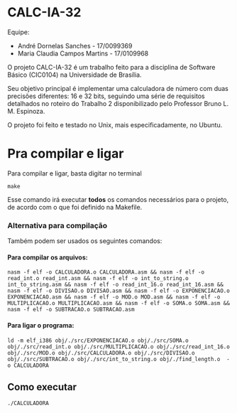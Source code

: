 # CALC-IA-32

Equipe:

- André Dornelas Sanches - 17/0099369
- Maria Claudia Campos Martins - 17/0109968

O projeto CALC-IA-32 é um trabalho feito para a disciplina de Software Básico (CIC0104) na Universidade de Brasília. 

Seu objetivo principal é implementar uma calculadora de número com duas precisões diferentes: 16 e 32 bits, seguindo uma série de requisitos detalhados no roteiro do Trabalho 2 disponibilizado pelo Professor Bruno L. M. Espinoza. 

O projeto foi feito e testado no Unix, mais especificadamente, no Ubuntu.


# Pra compilar e ligar

Para compilar e ligar, basta digitar no terminal 

```
make
```

Esse comando irá executar **todos** os comandos necessários para o projeto, de acordo com o que foi definido na Makefile. 

### Alternativa para compilação 

Também podem ser usados os seguintes comandos:

#### Para compilar os arquivos:

`nasm -f elf -o CALCULADORA.o CALCULADORA.asm && nasm -f elf -o read_int.o read_int.asm && nasm -f elf -o int_to_string.o int_to_string.asm && nasm -f elf -o read_int_16.o read_int_16.asm && nasm -f elf -o DIVISAO.o DIVISAO.asm && nasm -f elf -o EXPONENCIACAO.o EXPONENCIACAO.asm && nasm -f elf -o MOD.o MOD.asm && nasm -f elf -o MULTIPLICACAO.o MULTIPLICACAO.asm && nasm -f elf -o SOMA.o SOMA.asm && nasm -f elf -o SUBTRACAO.o SUBTRACAO.asm`

#### Para ligar o programa:

`ld -m elf_i386 obj/./src/EXPONENCIACAO.o obj/./src/SOMA.o obj/./src/read_int.o obj/./src/MULTIPLICACAO.o obj/./src/read_int_16.o obj/./src/MOD.o obj/./src/CALCULADORA.o obj/./src/DIVISAO.o obj/./src/SUBTRACAO.o obj/./src/int_to_string.o obj/./find_length.o  -o CALCULADORA`

## Como executar 

`./CALCULADORA`
